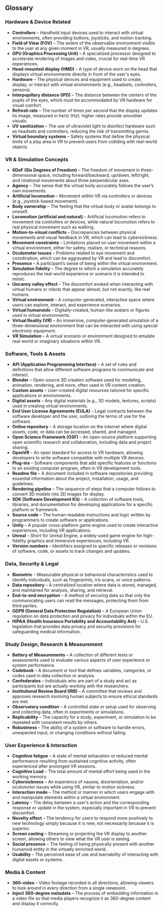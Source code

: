 ## Glossary

### Hardware & Device Related
- **Controllers** – Handheld input devices used to interact with virtual environments, often providing buttons, joysticks, and motion tracking.
- **Field of View (FOV)** – The extent of the observable environment visible to the user at any given moment in VR, usually measured in degrees.
- **GPU (Graphics Processing Unit)** – A specialized processor designed to accelerate rendering of images and video, crucial for real-time VR experiences.
- **Head-mounted display (HMD)** – A type of device worn on the head that displays virtual environments directly in front of the user's eyes.
- **Hardware** – The physical devices and equipment used to create, display, or interact with virtual environments (e.g., headsets, controllers, sensors).
- **Interpupillary distance (IPD)** – The distance between the centers of the pupils of the eyes, which must be accommodated by VR hardware for visual comfort.
- **Refresh rate** – The number of times per second that the display updates its image, measured in hertz (Hz); higher rates provide smoother visuals.
- **UV sanitization** – The use of ultraviolet light to disinfect hardware such as headsets and controllers, reducing the risk of transmitting germs.
- **Virtual boundary systems** – Safety systems that define the physical limits of a play area in VR to prevent users from colliding with real-world objects.

### VR & Simulation Concepts
- **6DoF (Six Degrees of Freedom)** – The freedom of movement in three-dimensional space, including forward/backward, up/down, left/right, and rotational movements about three perpendicular axes.
- **Agency** – The sense that the virtual body accurately follows the user’s own movements.
- **Artificial locomotion** – Movement within VR via controllers or devices (e.g., joystick-based movement).
- **Body ownership** – The feeling that the virtual body or avatar belongs to oneself.
- **Locomotion (artificial and natural)** – Artificial locomotion refers to movement via controllers or devices, while natural locomotion refers to real physical movement such as walking.
- **Motion-to-visual conflicts** – Discrepancies between physical movements and visual feedback in VR, which can lead to cybersickness.
- **Movement constraints** – Limitations placed on user movement within a virtual environment, either for safety, realism, or technical reasons.
- **Oculomotor issues** – Problems related to eye movement and coordination, which can be aggravated by VR and lead to discomfort.
- **Presence** – A participant’s sense of being within the virtual environment.
- **Simulation fidelity** – The degree to which a simulation accurately reproduces the real-world experience or scenario it is intended to mimic.
- **Uncanny valley effect** – The discomfort evoked when interacting with virtual humans or robots that appear almost, but not exactly, like real humans.
- **Virtual environment** – A computer-generated, interactive space where users can explore, interact, and experience scenarios.
- **Virtual humanoids** – Digitally-created, human-like avatars or figures used in virtual environments.
- **Virtual Reality (VR)** – An immersive, computer-generated simulation of a three-dimensional environment that can be interacted with using special electronic equipment.
- **VR Simulation** – A virtual scenario or environment designed to emulate real-world or imaginary situations within VR.

### Software, Tools & Assets
- **API (Application Programming Interface)** – A set of rules and definitions that allow different software programs to communicate and interact.
- **Blender** – Open-source 3D creation software used for modeling, animation, rendering, and more, often used in VR content creation.
- **Custom assets** – User-created digital resources tailored for specific applications or environments.
- **Digital assets** – Any digital materials (e.g., 3D models, textures, scripts) used in creating virtual environments.
- **End User License Agreements (EULA)** – Legal contracts between the software developer and the user, outlining the terms of use for the software.
- **Online repository** – A storage location on the internet where digital assets, code, or data can be accessed, shared, and managed.
- **Open Science Framework (OSF)** – An open-source platform supporting open scientific research and collaboration, including data and project sharing.
- **OpenVR** – An open standard for access to VR hardware, allowing developers to write software compatible with multiple VR devices.
- **Plug-ins** – Software components that add specific features or functions to an existing computer program, often in VR development tools.
- **Readme file** – A document included in software repositories providing essential information about the project, installation, usage, and guidelines.
- **Rendering pipeline** – The sequence of steps that a computer follows to convert 3D models into 2D images for display.
- **SDK (Software Development Kit)** – A collection of software tools, libraries, and documentation for developing applications for a specific platform or framework.
- **Source code** – The human-readable instructions and logic written by programmers to create software or applications.
- **Unity** – A popular cross-platform game engine used to create interactive experiences, including VR applications.
- **Unreal** – Short for Unreal Engine, a widely-used game engine for high-fidelity graphics and immersive experiences, including VR.
- **Version numbers** – Identifiers assigned to specific releases or revisions of software, code, or assets to track changes and updates.

### Data, Security & Legal
- **Biometric** – Measurable physical or behavioral characteristics used to identify individuals, such as fingerprints, iris scans, or voice patterns.
- **Data repository** – A centralized location where data is stored, managed, and maintained for analysis, sharing, and retrieval.
- **End-to-end encryption** – A method of securing data so that only the communicating users can read the messages, protecting them from third parties.
- **GDPR (General Data Protection Regulation)** – A European Union regulation on data protection and privacy for individuals within the EU.
- **HIPAA (Health Insurance Portability and Accountability Act)** – U.S. legislation that provides data privacy and security provisions for safeguarding medical information.

### Study Design, Research & Measurement
- **Battery of Measurements** – A collection of different tests or assessments used to evaluate various aspects of user experience or system performance.
- **Codebook** – A document or tool that defines variables, categories, or codes used in data collection or analysis.
- **Confederates** – Individuals who are part of a study and act as participants but are actually working with the researchers.
- **Institutional Review Board (IRB)** – A committee that reviews and approves research involving human subjects to ensure ethical standards are met.
- **Observatory condition** – A controlled state or setup used for observing and collecting data, often in experiments or simulations.
- **Replicability** – The capacity for a study, experiment, or simulation to be repeated with consistent results by others.
- **Robustness** – The ability of a system or software to handle errors, unexpected input, or changing conditions without failing.

### User Experience & Interaction
- **Cognitive fatigue** – A state of mental exhaustion or reduced mental performance resulting from sustained cognitive activity, often experienced after prolonged VR sessions.
- **Cognitive Load** – The total amount of mental effort being used in the working memory.
- **Cybersickness** – An experience of nausea, disorientation, and/or oculomotor issues while using VR, similar to motion sickness.
- **Interaction mode** – The method or manner in which users engage with and manipulate elements within a virtual environment.
- **Latency** – The delay between a user’s action and the corresponding response or update in the system, especially important in VR to prevent discomfort.
- **Novelty effect** – The tendency for users to respond more positively to new technology simply because it is new, not necessarily because it is superior.
- **Screen casting** – Streaming or projecting the VR display to another screen, allowing others to view what the VR user is seeing.
- **Social presence** – The feeling of being physically present with another humanoid entity in the virtually enriched world.
- **Usability** – The perceived ease of use and learnability of interacting with digital assets or systems.

### Media & Content
- **360-video** – Video footage recorded in all directions, allowing viewers to look around in every direction from a single viewpoint.
- **Inject 360-degree metadata** – The process of embedding information in a video file so that media players recognize it as 360-degree content and display it correctly.
